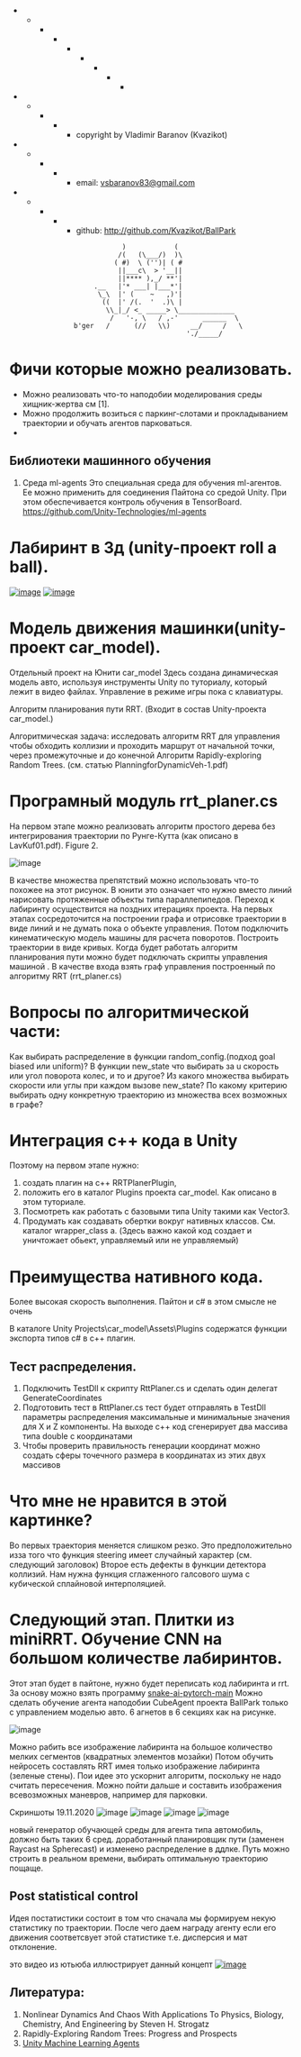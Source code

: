   + - - - + - + - -
  + - + - + copyright by Vladimir Baranov (Kvazikot)  <br>
  + - + - + email: vsbaranov83@gmail.com  <br>
  + - + - + github: http://github.com/Kvazikot/BallPark  <br>
```
                            )            (
                           /(   (\___/)  )\
                          ( #)  \ ('')| ( #
                           ||___c\  > '__||
                           ||**** ),_/ **'|
                     .__   |'* ___| |___*'|
                      \_\  |' (    ~   ,)'|
                       ((  |' /(.  '  .)\ |
                        \\_|_/ <_ _____> \______________
                         /   '-, \   / ,-'      ______  \
                b'ger   /      (//   \\)     __/     /   \
                                            './_____/
```              
  

# Фичи которые можно реализовать.
* Можно реализовать что-то наподобии моделирования среды хищник-жертва см [1].
* Можно продолжить возиться с паркинг-слотами и прокладыванием траектории и обучать агентов парковаться.
* 

## Библиотеки машинного обучения
1.	Среда ml-agents
Это специальная среда для обучения ml-агентов. Ее можно применить для соединения Пайтона со средой Unity. При этом обеспечивается контроль обучения в TensorBoard.
https://github.com/Unity-Technologies/ml-agents


# Лабиринт в 3д (unity-проект roll a ball).
[![image](https://github.com/Kvazikot/BallPark/blob/main/screenshots/ballpark01.png)](https://youtu.be/YBzOM5-RKNE)
[![image](https://github.com/Kvazikot/BallPark/blob/main/screenshots/ballpark2.png)](https://youtu.be/2Rz0iVN7zgA)

# Модель движения машинки(unity-проект car_model).
Отдельный проект на Юнити car_model
Здесь создана динамическая модель авто, используя инструменты Unity по туториалу, который лежит в видео файлах. Управление в режиме игры пока с клавиатуры.
  
 Алгоритм планирования пути RRT.
(Входит в состав Unity-проекта car_model.)

Алгоритмическая задача: исследовать алгоритм RRT для управления чтобы обходить коллизии и проходить маршрут от начальной точки, через промежуточные и до конечной
Алгоритм Rapidly-exploring Random Trees. (см. статью PlanningforDynamicVeh-1.pdf)

# Програмный модуль rrt_planer.cs
На первом этапе можно реализовать алгоритм простого дерева без интегрирования траектории по Рунге-Кутта (как описано в LavKuf01.pdf).  Figure 2.

![image](https://github.com/Kvazikot/BallPark/blob/main/screenshots/rrt_with_integration.png)

В качестве множества препятствий можно использовать что-то похожее на этот рисунок.
В юнити это означает что нужно вместо линий нарисовать протяженные объекты типа параллепипедов.
Переход к лабиринту осуществится на поздних итерациях проекта.
На первых этапах сосредоточится на построении графа и отрисовке траектории в виде линий и не думать пока о объекте управления. Потом подключить кинематическую модель машины для расчета поворотов. Построить траектории в виде кривых. Когда будет работать алгоритм планирования пути можно будет подключать скрипты управления машиной . В качестве входа взять граф управления построенный по алгоритму RRT (rrt_planer.cs)
 

# Вопросы по алгоритмической части:
Как выбирать распределение в функции random_config.(подход goal biased или uniform)?
В функции new_state что выбирать за u скорость или угол поворота колес, и то и другое?
Из какого множества выбирать скорости или углы при каждом вызове new_state?
По какому критерию выбирать одну конкретную траекторию из множества всех возможных в графе?


# Интеграция c++ кода в Unity
Поэтому на первом этапе нужно:
1.	создать плагин на с++ RRTPlanerPlugin,
2.	положить его в каталог Plugins проекта car_model.  Как описано в этом туториале.
3.	Посмотреть как работать с базовыми типа Unity такими как Vector3.
4.	Продумать как создавать обертки вокруг нативных классов. См. каталог wrapper_class
a.	(Здесь важно какой код создает и уничтожает обьект, управляемый или не управляемый)

# Преимущества нативного кода.
   Более высокая скорость выполнения. Пайтон и c# в этом смысле не очень

В каталоге Unity Projects\car_model\Assets\Plugins содержатся функции экспорта типов c# в c++ плагин.


## Тест распределения.

1.	Подключить TestDll к скрипту RttPlaner.cs и сделать один делегат GenerateCoordinates
2.	Подготовить тест в RttPlaner.cs тест будет отправлять в TestDll параметры распределения максимальные и минимальные значения для X и Z компоненты. На выходе c++ код сгенерирует два массива типа double с координатами
3.	Чтобы проверить правильность генерации координат можно создать сферы точечного размера в координатах из этих двух массивов


# Что мне не нравится в этой картинке?
 
Во первых траектория меняется слишком резко. Это предположительно изза того что функция steering имеет случайный характер (см. следующий заголовок)
Bторое есть дефекты в функции детектора коллизий.
Нам нужна функция сглаженного галсового шума с кубической сплайновой интерполяцией.

# Следующий этап. Плитки из miniRRT. Обучение CNN на большом количестве лабиринтов. 
Этот этап будет в пайтоне, нужно будет переписать код лабиринта и rrt.
За основу можно взять программу [snake-ai-pytorch-main](https://github.com/python-engineer/snake-ai-pytorch)
Можно сделать обучение агента наподобии CubeAgent проекта BallPark только с управлением моделью авто.
6 агнетов в 6 секциях как на рисунке. 


![image](https://github.com/Kvazikot/BallPark/blob/main/screenshots/agents_learning_env.png)

Можно рабить все изображение лабиринта на большое количество мелких сегментов (квадратных элементов мозайки) 
Потом обучить нейросеть составлять RRT имея только изображение лабиринта (зеленые стены).
Пои идее это ускорнит алгоритм, поскольку не надо считать пересечения.
Можно пойти дальше и составить изображения всевозможных маневров, например для парковки.

Скриншоты 19.11.2020
![image](https://github.com/Kvazikot/BallPark/blob/main/screenshots/parking_slots.png)
![image](https://github.com/Kvazikot/BallPark/blob/main/screenshots/path_planer.png)
![image](https://github.com/Kvazikot/BallPark/blob/main/screenshots/trajectory.png)
![image](https://github.com/Kvazikot/BallPark/blob/main/screenshots/waypoints.png)

новый генератор обучающей среды для агента типа автомобиль, должно быть таких 6 сред.
доработанный планировщик пути (заменен Raycast на Spherecast) и изменено распределение в ддлке. Путь можно строить в реальном времени, выбирать оптимальную траекторию пощаще.

## Post statistical control
Идея постатистики состоит в том что сначала мы формируем некую статистику по траектории. После чего даем награду агенту если его движения соответсвует этой статистике т.е. дисперсия и мат отклонение.

это видео из ютьюба иллюстрирует данный концепт
[![image](https://github.com/Kvazikot/BallPark/blob/main/screenshots/poststatistical.png)](https://www.youtube.com/embed/b8YtXNklqpM)

## Литература:

1. Nonlinear Dynamics And Chaos With Applications To Physics, Biology, Chemistry, And Engineering by Steven H. Strogatz
2. Rapidly-Exploring Random Trees: Progress and Prospects
3. [Unity Machine Learning Agents](https://unity.com/products/machine-learning-agents)
